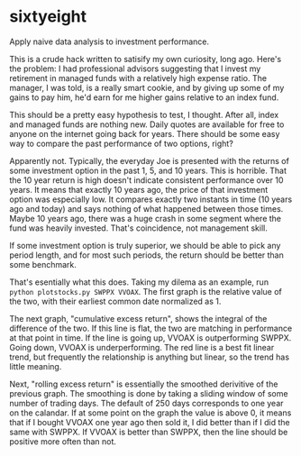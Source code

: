 sixtyeight
==========

Apply naive data analysis to investment performance.

This is a crude hack written to satisify my own curiosity, long ago.
Here's the problem: I had professional advisors suggesting that I
invest my retirement in managed funds with a relatively high expense
ratio. The manager, I was told, is a really smart cookie, and by
giving up some of my gains to pay him, he'd earn for me higher gains
relative to an index fund.

This should be a pretty easy hypothesis to test, I thought. After
all, index and managed funds are nothing new. Daily quotes are
available for free to anyone on the internet going back for years.
There should be some easy way to compare the past performance of
two options, right?

Apparently not. Typically, the everyday Joe is presented with the
returns of some investment option in the past 1, 5, and 10 years.
This is horrible. That the 10 year return is high doesn't indicate
consistent performance over 10 years. It means that exactly 10 years
ago, the price of that investment option was especially low. It
compares exactly two instants in time (10 years ago and today) and
says nothing of what happened between those times. Maybe 10 years ago,
there was a huge crash in some segment where the fund was heavily
invested. That's coincidence, not management skill.

If some investment option is truly superior, we should be able to
pick any period length, and for most such periods, the return should
be better than some benchmark.

That's esentially what this does. Taking my dilema as an example,
run `python plotstocks.py SWPPX VVOAX`. The first graph is the relative
value of the two, with their earliest common date normalized as 1.

The next graph, "cumulative excess return", shows the integral of the
difference of the two. If this line is flat, the two are matching in
performance at that point in time. If the line is going up, VVOAX is
outperforming SWPPX. Going down, VVOAX is underperforming. The red line
is a best fit linear trend, but frequently the relationship is anything
but linear, so the trend has little meaning.

Next, "rolling excess return" is essentially the smoothed derivitive
of the previous graph. The smoothing is done by taking a sliding window
of some number of trading days. The default of 250 days corresponds to
one year on the calandar. If at some point on the graph the value is
above 0, it means that if I bought VVOAX one year ago then sold it, I
did better than if I did the same with SWPPX. If VVOAX is better than
SWPPX, then the line should be positive more often than not.
